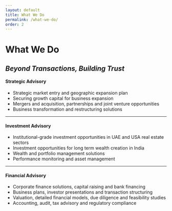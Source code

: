 ```yaml
---
layout: default
title: What We Do
permalink: /what-we-do/
order: 2
---
```


# What We Do
## _Beyond Transactions, Building Trust_

#### Strategic Advisory
  - Strategic market entry and geographic expansion plan
  - Securing growth capital for business expansion 
  - Mergers and acquisition, partnerships and joint venture opportunities 
  - Business transformation and restructuring solutions 

---

#### Investment Advisory 
  - Institutional-grade investment opportunities in UAE and USA real estate sectors
  - Investment opportunities for long term wealth creation in India
  - Wealth and portfolio management solutions
  - Performance monitoring and asset management 

---

#### Financial Advisory
  - Corporate finance solutions, capital raising and bank financing
  - Business plans, investor presentations and transaction structuring
  - Valuation, detailed financial models, due diligence and feasibility studies
  - Accounting, audit, tax advisory and regulatory compliance